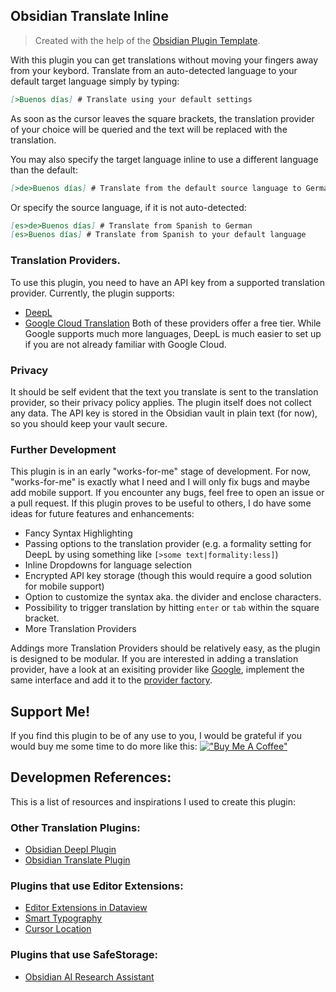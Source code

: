 ## Obsidian Translate Inline
> Created with the help of the [Obsidian Plugin Template](https://github.com/kon-foo/ObsidianPluginTemplate). 

With this plugin you can get translations without moving your fingers away from your keybord. Translate from an auto-detected language to your default target language simply by typing:
```markdown
[>Buenos días] # Translate using your default settings
```
As soon as the cursor leaves the square brackets, the translation provider of your choice will be queried and the text will be replaced with the translation.

You may also specify the target language inline to use a different language than the default:
```markdown
[>de>Buenos días] # Translate from the default source language to German
```

Or specify the source language, if it is not auto-detected:
```markdown
[es>de>Buenos días] # Translate from Spanish to German
[es>Buenos días] # Translate from Spanish to your default language
```

### Translation Providers.
To use this plugin, you need to have an API key from a supported translation provider. Currently, the plugin supports:
- [DeepL](https://www.deepl.com/)
- [Google Cloud Translation](https://cloud.google.com/translate)
Both of these providers offer a free tier. While Google supports much more languages, DeepL is much easier to set up if you are not already familiar with Google Cloud.

### Privacy
It should be self evident that the text you translate is sent to the translation provider, so their privacy policy applies. The plugin itself does not collect any data. The API key is stored in the Obsidian vault in plain text (for now), so you should keep your vault secure.

### Further Development
This plugin is in an early "works-for-me" stage of development. For now, "works-for-me" is exactly what I need and I will only fix bugs and maybe add mobile support. If you encounter any bugs, feel free to open an issue or a pull request. 
If this plugin proves to be useful to others, I do have some ideas for future features and enhancements:
- Fancy Syntax Highlighting
- Passing options to the translation provider (e.g. a formality setting for DeepL by using something like `[>some text|formality:less]`)
- Inline Dropdowns for language selection
- Encrypted API key storage (though this would require a good solution for mobile support)
- Option to customize the syntax aka. the divider and enclose characters.
- Possibility to trigger translation by hitting `enter` or `tab` within the square bracket.
- More Translation Providers

Addings more Translation Providers should be relatively easy, as the plugin is designed to be modular. If you are interested in adding a translation provider, have a look at an exisiting provider like [Google](src/providers/Google/provider.ts), implement the same interface and add it to the [provider factory](src/providers/factory.ts).


## Support Me!
If you find this plugin to be of any use to you, I would be grateful if you would buy me some time to do more like this:
[!["Buy Me A Coffee"](https://www.buymeacoffee.com/assets/img/custom_images/orange_img.png)](https://www.buymeacoffee.com/kon.foo)

## Developmen References:

This is a list of resources and inspirations I used to create this plugin:

### Other Translation Plugins:
- [Obsidian Deepl Plugin](https://github.com/friebetill/obsidian-deepl)
- [Obsidian Translate Plugin](https://github.com/Fevol/obsidian-translate)

### Plugins that use Editor Extensions:
- [Editor Extensions in Dataview](https://github.com/blacksmithgu/obsidian-dataview/blob/e4a6cab97b628deb22d36b73ce912abca541ad42/src/ui/lp-render.ts#L133)
- [Smart Typography](https://github.com/mgmeyers/obsidian-smart-typography/)
- [Cursor Location](https://github.com/spslater/obsidian-cursor-location-plugin)

### Plugins that use SafeStorage:
- [Obsidian AI Research Assistant](https://github.com/InterwebAlchemy/obsidian-ai-research-assistant/blob/main/src/views/SettingsTab.ts)

